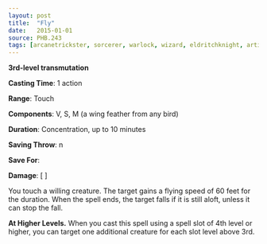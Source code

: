 ```yaml
---
layout: post
title:  "Fly"
date:   2015-01-01
source: PHB.243
tags: [arcanetrickster, sorcerer, warlock, wizard, eldritchknight, artificer, level3, transmutation]
---
```


**3rd-level transmutation**

**Casting Time**: 1 action

**Range**: Touch

**Components**: V, S, M (a wing feather from any bird)

**Duration**: Concentration, up to 10 minutes

**Saving Throw**: n

**Save For**:

**Damage**: [ ]

You touch a willing creature. The target gains a flying speed of 60 feet for the duration. When the spell ends, the target falls if it is still aloft, unless it can stop the fall.

**At Higher Levels.** When you cast this spell using a spell slot of 4th level or higher, you can target one additional creature for each slot level above 3rd.
